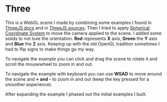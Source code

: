 # Three

This is a WebGL scene I made by combining some examples I found in
[ThreeJS docs](https://threejs.org/docs/index.html#manual/en/introduction/Creating-a-scene)
and in [ThreeJS sources](https://github.com/mrdoob/three.js/tree/r148).
Then I tried to apply [Spherical Coordinate System](https://en.wikipedia.org/wiki/Spherical_coordinate_system)
to move the camera applied to the scene. I added some solids to not lose the orientation.
**Red** represents **X** axis, **Green** the **Y** axis and **Blue** the **Z** axis. Keeping up with
the old OpenGL tradition sometimes I had to flip signs to make things go my way.

To navigate the example you can click and drag the scene to rotate it
and scroll the mousewheel to zoom in and out.

To navigate the example with keyboard you can use **WSAD** to move around the scene
and **+ and -** to zoom in and out (keep the key pressed for a smoother experience).

After expanding the example I phased out the initial examples I built.

